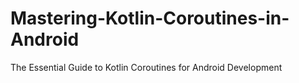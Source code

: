 # Mastering-Kotlin-Coroutines-in-Android
The Essential Guide to Kotlin Coroutines for Android Development
